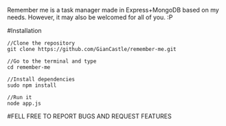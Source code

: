 Remember me is a task manager made in Express+MongoDB based on my needs. However, it may also be welcomed for all of you. :P


#Installation
```
//Clone the repository
git clone https://github.com/GianCastle/remember-me.git

//Go to the terminal and type
cd remember-me

//Install dependencies
sudo npm install

//Run it
node app.js
```

#FELL FREE TO REPORT BUGS AND REQUEST FEATURES
